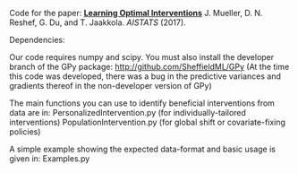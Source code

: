 Code for the paper: 
<b><a href="http://proceedings.mlr.press/v54/mueller17a.html">Learning Optimal Interventions</a></b>
J. Mueller, D. N. Reshef, G. Du, and T. Jaakkola.  <i>AISTATS</i> (2017).

Dependencies: 

Our code requires numpy and scipy. 
You must also install the developer branch of the GPy package: http://github.com/SheffieldML/GPy
(At the time this code was developed, there was a bug in the predictive variances and gradients thereof in the non-developer version of GPy)


The main functions you can use to identify beneficial interventions from data are in: 
PersonalizedIntervention.py (for individually-tailored interventions)
PopulationIntervention.py (for global shift or covariate-fixing policies)

A simple example showing the expected data-format and basic usage is given in: Examples.py